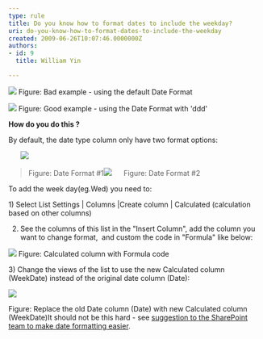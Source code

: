 ```yaml
---
type: rule
title: Do you know how to format dates to include the weekday?
uri: do-you-know-how-to-format-dates-to-include-the-weekday
created: 2009-06-26T10:07:46.0000000Z
authors:
- id: 9
  title: William Yin

---
```


 
![](/Standards/SoftwareDevelopment/RulesToBetterSharePoint/PublishingImages/BadDateFormat.gif)
Figure: Bad example - using the default Date Format

![](/Standards/SoftwareDevelopment/RulesToBetterSharePoint/PublishingImages/GoodDateFormat.gif)
Figure: Good example - using the Date Format with 'ddd'

**How do you do this ?**
 
By default, the date type column only have two format options:

      ![](/Standards/SoftwareDevelopment/RulesToBetterSharePoint/PublishingImages/DateFormateDateOnly.gif)


> Figure: Date Format #1![](/Standards/SoftwareDevelopment/RulesToBetterSharePoint/PublishingImages/DateFormateDateAndTime.gif)      Figure: Date Format #2


To add the week day(eg.Wed) you need to:

1) Select List Settings | Columns |Create column | Calculated (calculation based on other columns)

2) See the columns of this list in the "Insert Column", add the column you want to change format,  and custom the code in "Formula" like below:

![](/Standards/SoftwareDevelopment/RulesToBetterSharePoint/PublishingImages/CalculatedColumnWithFormulaCode.gif)
Figure: Calculated column with Formula code

3) Change the views of the list to use the new Calculated column (WeekDate) instead of the original date column (Date):

![](/Standards/SoftwareDevelopment/RulesToBetterSharePoint/PublishingImages/ReplaceOldDate.gif)

Figure: Replace the old Date column (Date) with new Calculated column (WeekDate)It should not be this hard - see [suggestion to the SharePoint team to make date formatting easier](http&#58;//www.ssw.com.au/ssw/Standards/BetterSoftwareSuggestions/SharePointTeamServices.aspx#ChangeDateFormatShouldBeEasier).  
